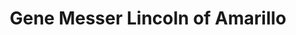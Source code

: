 ---
title: "Gene Messer Lincoln of Amarillo"
url: /amarillo/gene-messer-lincoln-of-amarillo/
shop: car
---